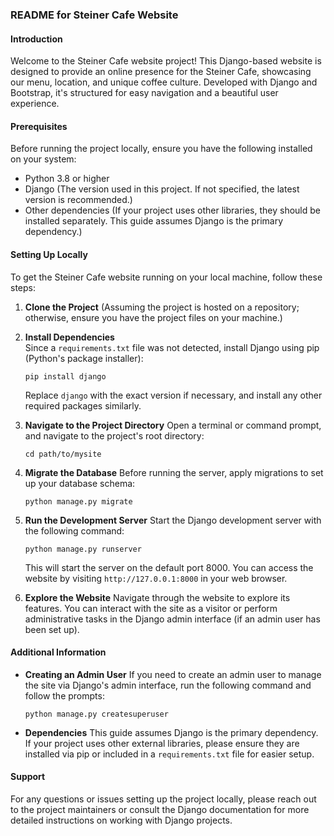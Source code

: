### README for Steiner Cafe Website

#### Introduction
Welcome to the Steiner Cafe website project! This Django-based website is designed to provide an online presence for the Steiner Cafe, showcasing our menu, location, and unique coffee culture. Developed with Django and Bootstrap, it's structured for easy navigation and a beautiful user experience.

#### Prerequisites
Before running the project locally, ensure you have the following installed on your system:
- Python 3.8 or higher
- Django (The version used in this project. If not specified, the latest version is recommended.)
- Other dependencies (If your project uses other libraries, they should be installed separately. This guide assumes Django is the primary dependency.)

#### Setting Up Locally
To get the Steiner Cafe website running on your local machine, follow these steps:

1. **Clone the Project** (Assuming the project is hosted on a repository; otherwise, ensure you have the project files on your machine.)

2. **Install Dependencies**  
Since a `requirements.txt` file was not detected, install Django using pip (Python's package installer):
   ```
   pip install django
   ```
   Replace `django` with the exact version if necessary, and install any other required packages similarly.

3. **Navigate to the Project Directory**
   Open a terminal or command prompt, and navigate to the project's root directory:
   ```
   cd path/to/mysite
   ```

4. **Migrate the Database**
   Before running the server, apply migrations to set up your database schema:
   ```
   python manage.py migrate
   ```

5. **Run the Development Server**
   Start the Django development server with the following command:
   ```
   python manage.py runserver
   ```
   This will start the server on the default port 8000. You can access the website by visiting `http://127.0.0.1:8000` in your web browser.

6. **Explore the Website**
   Navigate through the website to explore its features. You can interact with the site as a visitor or perform administrative tasks in the Django admin interface (if an admin user has been set up).

#### Additional Information
- **Creating an Admin User**
  If you need to create an admin user to manage the site via Django's admin interface, run the following command and follow the prompts:
  ```
  python manage.py createsuperuser
  ```
- **Dependencies**
  This guide assumes Django is the primary dependency. If your project uses other external libraries, please ensure they are installed via pip or included in a `requirements.txt` file for easier setup.

#### Support
For any questions or issues setting up the project locally, please reach out to the project maintainers or consult the Django documentation for more detailed instructions on working with Django projects.